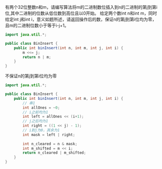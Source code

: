 有两个32位整数n和m，请编写算法将m的二进制数位插入到n的二进制的第j到第i位,其中二进制的位数从低位数到高位且以0开始。
给定两个数int n和int m，同时给定int j和int i，意义如题所述，请返回操作后的数，保证n的第j到第i位均为零，且m的二进制位数小于等于i-j+1。

```java
import java.util.*;

public class BinInsert {
    public int binInsert(int n, int m, int j, int i) {
        m <<= j;
        return n | m;
    }
}
```

不保证n的第j到第i位均为零
```java
import java.util.*;

public class BinInsert {
    public int binInsert(int n, int m, int j, int i) {
        // 串1
        int allOnes = ~0;
        // i之前均为1
        int left = allOnes << (i+1);
        // j之后均为1
        int right = ((1 << j) - 1);
        // i到j为0，其余为1
        int mask = left | right;
        
        int n_cleared = n & mask;
        int m_shifted = m << i;
        return n_cleared | m_shifted;
    }
}
```
